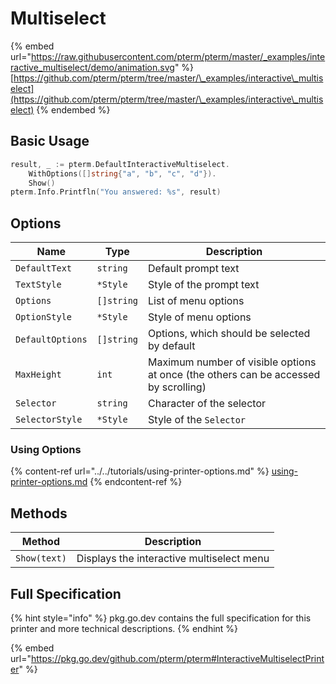 # Multiselect

{% embed url="https://raw.githubusercontent.com/pterm/pterm/master/_examples/interactive_multiselect/demo/animation.svg" %}
[https://github.com/pterm/pterm/tree/master/\_examples/interactive\_multiselect](https://github.com/pterm/pterm/tree/master/\_examples/interactive\_multiselect)
{% endembed %}

## Basic Usage

```go
result, _ := pterm.DefaultInteractiveMultiselect.
	WithOptions([]string{"a", "b", "c", "d"}).
	Show()
pterm.Info.Printfln("You answered: %s", result)
```

## Options

| Name             | Type       | Description                                                                          |
| ---------------- | ---------- | ------------------------------------------------------------------------------------ |
| `DefaultText`    | `string`   | Default prompt text                                                                  |
| `TextStyle`      | `*Style`   | Style of the prompt text                                                             |
| `Options`        | `[]string` | List of menu options                                                                 |
| `OptionStyle`    | `*Style`   | Style of menu options                                                                |
| `DefaultOptions` | `[]string` | Options, which should be selected by default                                         |
| `MaxHeight`      | `int`      | Maximum number of visible options at once (the others can be accessed by scrolling)  |
| `Selector`       | `string`   | Character of the selector                                                            |
| `SelectorStyle`  | `*Style`   | Style of the `Selector`                                                              |

### Using Options

{% content-ref url="../../tutorials/using-printer-options.md" %}
[using-printer-options.md](../../tutorials/using-printer-options.md)
{% endcontent-ref %}

## Methods

| Method       | Description                               |
| ------------ | ----------------------------------------- |
| `Show(text)` | Displays the interactive multiselect menu |

## Full Specification

{% hint style="info" %}
pkg.go.dev contains the full specification for this printer and more technical descriptions.
{% endhint %}

{% embed url="https://pkg.go.dev/github.com/pterm/pterm#InteractiveMultiselectPrinter" %}
